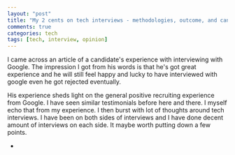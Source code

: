 ```yaml
---
layout: "post"
title: "My 2 cents on tech interviews - methodologies, outcome, and candidate experience in a holistic view"
comments: true
categories: tech
tags: [tech, interview, opinion] 
---
```


I came across an article of a candidate's experience with interviewing with Google. The impression I got from his words is that he's got great experience and he will still feel happy and lucky to have interviewed with google even he got rejected eventually.

His experience sheds light on the general positive recruiting experience from Google. I have seen similar testimonials before here and there. I myself echo that from my experience. I then burst with lot of thoughts around tech interviews. I have been on both sides of interviews and I have done decent amount of interviews on each side. It maybe worth putting down a few points.

* 
